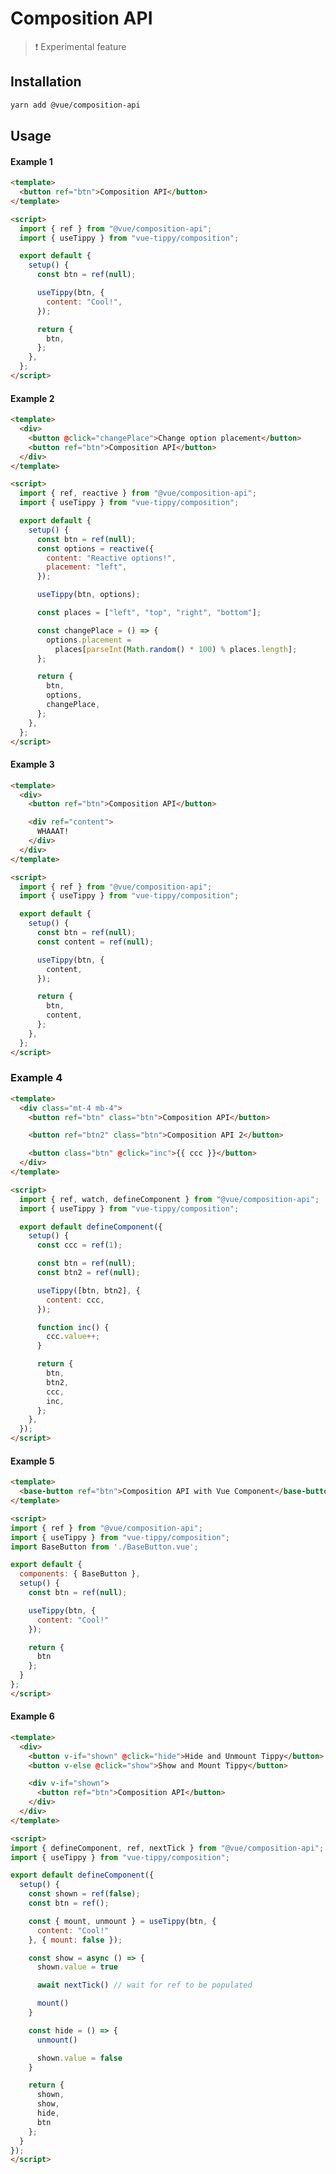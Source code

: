 # Composition API

> :exclamation: Experimental feature

## Installation

```bash
yarn add @vue/composition-api
```

## Usage

#### Example 1

<vue-code>
<div slot="demo">
<comp-demo-1/>
</div>
<div slot="code">

```html
<template>
  <button ref="btn">Composition API</button>
</template>

<script>
  import { ref } from "@vue/composition-api";
  import { useTippy } from "vue-tippy/composition";

  export default {
    setup() {
      const btn = ref(null);

      useTippy(btn, {
        content: "Cool!",
      });

      return {
        btn,
      };
    },
  };
</script>
```

</div>
</vue-code>

#### Example 2

<vue-code>
<div slot="demo">
<comp-demo-2/>
</div>
<div slot="code">

```html
<template>
  <div>
    <button @click="changePlace">Change option placement</button>
    <button ref="btn">Composition API</button>
  </div>
</template>

<script>
  import { ref, reactive } from "@vue/composition-api";
  import { useTippy } from "vue-tippy/composition";

  export default {
    setup() {
      const btn = ref(null);
      const options = reactive({
        content: "Reactive options!",
        placement: "left",
      });

      useTippy(btn, options);

      const places = ["left", "top", "right", "bottom"];

      const changePlace = () => {
        options.placement =
          places[parseInt(Math.random() * 100) % places.length];
      };

      return {
        btn,
        options,
        changePlace,
      };
    },
  };
</script>
```

</div>
</vue-code>

#### Example 3

<vue-code>
<div slot="demo">
<comp-demo-3/>
</div>
<div slot="code">

```html
<template>
  <div>
    <button ref="btn">Composition API</button>

    <div ref="content">
      WHAAAT!
    </div>
  </div>
</template>

<script>
  import { ref } from "@vue/composition-api";
  import { useTippy } from "vue-tippy/composition";

  export default {
    setup() {
      const btn = ref(null);
      const content = ref(null);

      useTippy(btn, {
        content,
      });

      return {
        btn,
        content,
      };
    },
  };
</script>
```

</div>
</vue-code>

### Example 4

<vue-code>
<div slot="demo">
<comp-demo-4/>
</div>
<div slot="code">

```html
<template>
  <div class="mt-4 mb-4">
    <button ref="btn" class="btn">Composition API</button>

    <button ref="btn2" class="btn">Composition API 2</button>

    <button class="btn" @click="inc">{{ ccc }}</button>
  </div>
</template>

<script>
  import { ref, watch, defineComponent } from "@vue/composition-api";
  import { useTippy } from "vue-tippy/composition";

  export default defineComponent({
    setup() {
      const ccc = ref(1);

      const btn = ref(null);
      const btn2 = ref(null);

      useTippy([btn, btn2], {
        content: ccc,
      });

      function inc() {
        ccc.value++;
      }

      return {
        btn,
        btn2,
        ccc,
        inc,
      };
    },
  });
</script>
```

</div>
</vue-code>

#### Example 5

<vue-code>
<div slot="demo">
<comp-demo-5/>
</div>
<div slot="code">

```html
<template>
  <base-button ref="btn">Composition API with Vue Component</base-button>
</template>

<script>
import { ref } from "@vue/composition-api";
import { useTippy } from "vue-tippy/composition";
import BaseButton from './BaseButton.vue';

export default {
  components: { BaseButton },
  setup() {
    const btn = ref(null);

    useTippy(btn, {
      content: "Cool!"
    });

    return {
      btn
    };
  }
};
</script>
```

</div>
</vue-code>


#### Example 6

<vue-code>
<div slot="demo">
<comp-demo-6/>
</div>
<div slot="code">

```html
<template>
  <div>
    <button v-if="shown" @click="hide">Hide and Unmount Tippy</button>
    <button v-else @click="show">Show and Mount Tippy</button>

    <div v-if="shown"> 
      <button ref="btn">Composition API</button>
    </div>
  </div>
</template>

<script>
import { defineComponent, ref, nextTick } from "@vue/composition-api";
import { useTippy } from "vue-tippy/composition";

export default defineComponent({
  setup() {
    const shown = ref(false);
    const btn = ref();

    const { mount, unmount } = useTippy(btn, {
      content: "Cool!"
    }, { mount: false });

    const show = async () => {
      shown.value = true

      await nextTick() // wait for ref to be populated 

      mount()
    }

    const hide = () => {
      unmount()

      shown.value = false
    }

    return {
      shown,
      show,
      hide,
      btn
    };
  }
});
</script>
```

</div>
</vue-code>

